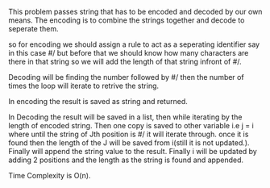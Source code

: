 This problem passes string that has to be encoded and decoded by our own means. The encoding is to combine the strings together and decode to seperate them.

so for encoding we should assign a rule to act as a seperating identifier say in this case #/ but before that we should know how many characters are there in that string so we will add the length of that string infront of #/.

Decoding will be finding the number followed by #/ then the number of times the loop will iterate to retrive the string.

In encoding the result is saved as string and returned.

In Decoding the result will be saved in a list, then while iterating by the length of encoded string. Then one copy is saved to other variable i.e j = i where until the string of Jth position is #/ it will iterate through. once it is found then the length of the J will be saved from i(still it is not updated.). Finally will append the string value to the result. Finally i will be updated by adding 2 positions and the length as the string is found and appended.

Time Complexity is O(n).